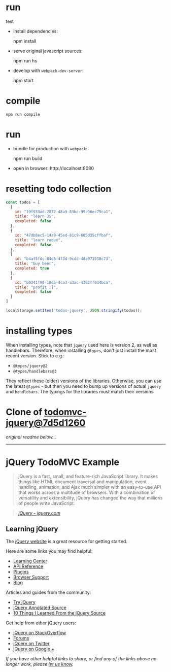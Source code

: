 # run
test

* install dependencies:

    npm install

* serve original javascript sources:

    npm run hs

* develop with `webpack-dev-server`:

    npm start

# compile

    npm run compile

# run

* bundle for production with `webpack`:

    npm run build

* open in browser: http://localhost:8080

# resetting todo collection

```js
const todos = [
  {
    id: "19f933ad-2872-48a9-83bc-99c96ec75ca1",
    title: "learn JS",
    completed: false
  },
  {
    id: "47db8ec5-14a9-45ed-81c9-665d35cffbaf",
    title: "learn redux",
    completed: false
  },
  {
    id: "b4af5fdc-84d5-4f3d-9cdd-48a971538c73",
    title: "buy beer",
    completed: true
  },
  {
    id: "b0341f90-18d5-4ca3-a3ac-4292ff034bca",
    title: "profit :]",
    completed: false
  }
]

localStorage.setItem('todos-jquery', JSON.stringify(todos));
```

# installing types

When installing types, note that `jquery` used here is version 2, as well
as handlebars. Therefore, when installing `@types`, don't just install
the most recent version. Stick to e.g.:
  * `@types/jquery@2`
  * `@types/handlebars@3`

They reflect these (older) versions of the libraries. Otherwise, you can use
the latest `@types` - but then you need to bump up versions of actual
`jquery` and `handlebars`. The typings for the libraries must match their versions.

# Clone of [todomvc-jquery@7d5d1260](https://github.com/tastejs/todomvc/tree/7d5d1260142736d992867a6138dad48e2fca4847/examples/jquery)

*original readme below...*

----

# jQuery TodoMVC Example

> jQuery is a fast, small, and feature-rich JavaScript library. It makes things like HTML document traversal and manipulation, event handling, animation, and Ajax much simpler with an easy-to-use API that works across a multitude of browsers. With a combination of versatility and extensibility, jQuery has changed the way that millions of people write JavaScript.

> _[jQuery - jquery.com](http://jquery.com)_


## Learning jQuery

The [jQuery website](http://jquery.com) is a great resource for getting started.

Here are some links you may find helpful:

* [Learning Center](http://learn.jquery.com/)
* [API Reference](http://api.jquery.com)
* [Plugins](http://plugins.jquery.com)
* [Browser Support](http://jquery.com/browser-support)
* [Blog](http://blog.jquery.com)

Articles and guides from the community:

* [Try jQuery](http://try.jquery.com)
* [jQuery Annotated Source](http://github.com/robflaherty/jquery-annotated-source)
* [10 Things I Learned From the jQuery Source](http://paulirish.com/2010/10-things-i-learned-from-the-jquery-source)

Get help from other jQuery users:

* [jQuery on StackOverflow](http://stackoverflow.com/questions/tagged/jquery)
* [Forums](http://forum.jquery.com)
* [jQuery on Twitter](http://twitter.com/jquery)
* [jQuery on Google +](https://plus.google.com/102828491884671003608/posts)

_If you have other helpful links to share, or find any of the links above no longer work, please [let us know](https://github.com/tastejs/todomvc/issues)._
